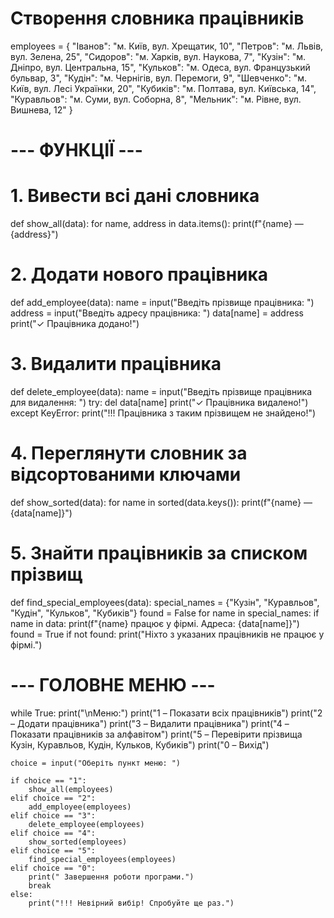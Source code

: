 # Створення словника працівників
employees = {
    "Іванов": "м. Київ, вул. Хрещатик, 10",
    "Петров": "м. Львів, вул. Зелена, 25",
    "Сидоров": "м. Харків, вул. Наукова, 7",
    "Кузін": "м. Дніпро, вул. Центральна, 15",
    "Кульков": "м. Одеса, вул. Французький бульвар, 3",
    "Кудін": "м. Чернігів, вул. Перемоги, 9",
    "Шевченко": "м. Київ, вул. Лесі Українки, 20",
    "Кубиків": "м. Полтава, вул. Київська, 14",
    "Куравльов": "м. Суми, вул. Соборна, 8",
    "Мельник": "м. Рівне, вул. Вишнева, 12"
}

# --- ФУНКЦІЇ ---

# 1. Вивести всі дані словника
def show_all(data):
    for name, address in data.items():
        print(f"{name} — {address}")

# 2. Додати нового працівника
def add_employee(data):
    name = input("Введіть прізвище працівника: ")
    address = input("Введіть адресу працівника: ")
    data[name] = address
    print("✓ Працівника додано!")

# 3. Видалити працівника
def delete_employee(data):
    name = input("Введіть прізвище працівника для видалення: ")
    try:
        del data[name]
        print("✓ Працівника видалено!")
    except KeyError:
        print("!!! Працівника з таким прізвищем не знайдено!")

# 4. Переглянути словник за відсортованими ключами
def show_sorted(data):
    for name in sorted(data.keys()):
        print(f"{name} — {data[name]}")

# 5. Знайти працівників за списком прізвищ
def find_special_employees(data):
    special_names = {"Кузін", "Куравльов", "Кудін", "Кульков", "Кубиків"}
    found = False
    for name in special_names:
        if name in data:
            print(f"{name} працює у фірмі. Адреса: {data[name]}")
            found = True
    if not found:
        print("Ніхто з указаних працівників не працює у фірмі.")

# --- ГОЛОВНЕ МЕНЮ ---
while True:
    print("\nМеню:")
    print("1 – Показати всіх працівників")
    print("2 – Додати працівника")
    print("3 – Видалити працівника")
    print("4 – Показати працівників за алфавітом")
    print("5 – Перевірити прізвища Кузін, Куравльов, Кудін, Кульков, Кубиків")
    print("0 – Вихід")

    choice = input("Оберіть пункт меню: ")

    if choice == "1":
        show_all(employees)
    elif choice == "2":
        add_employee(employees)
    elif choice == "3":
        delete_employee(employees)
    elif choice == "4":
        show_sorted(employees)
    elif choice == "5":
        find_special_employees(employees)
    elif choice == "0":
        print(" Завершення роботи програми.")
        break
    else:
        print("!!! Невірний вибір! Спробуйте ще раз.")
